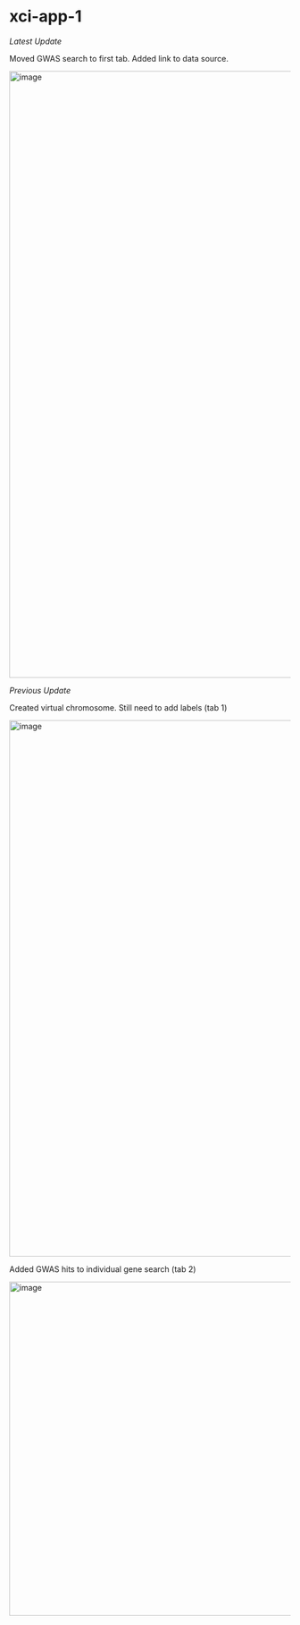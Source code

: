 # xci-app-1


*Latest Update*

Moved GWAS search to first tab. Added link to data source.

<img width="1086" alt="image" src="https://user-images.githubusercontent.com/71516524/102397349-c4e17700-3fab-11eb-9f55-8102bcbf5d5e.png">


*Previous Update*

Created virtual chromosome. Still need to add labels (tab 1)

<img width="960" alt="image" src="https://user-images.githubusercontent.com/71516524/102273830-ed586b00-3ef0-11eb-8e20-85aa1c88c8e1.png">

Added GWAS hits to individual gene search (tab 2)

<img width="598" alt="image" src="https://user-images.githubusercontent.com/71516524/102273645-a5394880-3ef0-11eb-8e78-581095f005f3.png">